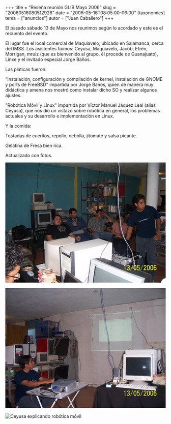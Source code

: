 +++
title = "Reseña reunión GLIB Mayo 2006"
slug = "20060516080512928"
date = "2006-05-16T08:05:00-06:00"
[taxonomies]
tema = ["anuncios"]
autor = ["Juan Caballero"]
+++

El pasado sábado 13 de Mayo nos reunimos según lo acordado y este es el recuento
del evento.

<!-- more -->
El lugar fue el local comercial de Maquiavelo, ubicado en Salamanca, cerca del
IMSS. Los asistentes fuimos: Ceyusa, Maquiavelo, Jacob, Efrén, Morrigan, mruiz
(que es bienvenido al grupo, él procede de Guanajuato), Linxe y el invitado
especial Jorge Baños.

Las pláticas fueron:

“Instalación, configuración y compilación de kernel, instalación de GNOME y
ports de FreeBSD" impartida por Jorge Baños, quien de manera muy didáctica y
amena nos mostró como instalar dicho SO y realizar algunos ajustes.

"Robótica Móvil y Linux" impartida por Víctor Manuel Jáquez Leal (alias Ceyusa),
que nos dio un vistazo sobre robótica en general, los problemas actuales y su
desarrollo e implementación en Linux.

Y la comida:

Tostadas de cueritos, repollo, cebolla, jitomate y salsa picante.

Gelatina de Fresa bien rica.

Actualizado con fotos.

![Foto reunión 1](/static/images/20060516080512928_1_original.png)

![Foto reunión 2](/static/images/20060516080512928_2_original.png)

![Ceyusa explicando robótica
móvil](/static/images/20060516080512928_3_original.png)
